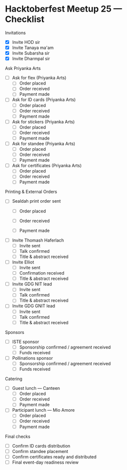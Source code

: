 # Hacktoberfest Meetup 25 — Checklist

Invitations
- [x] Invite HOD sir
- [x] Invite Tanaya ma'am
- [x] Invite Subarsha sir
- [x] Invite Dharmpal sir

Ask Priyanka Arts
- [ ] Ask for flex (Priyanka Arts)
    - [ ] Order placed
    - [ ] Order received
    - [ ] Payment made
- [ ] Ask for ID cards (Priyanka Arts)
    - [ ] Order placed
    - [ ] Order received
    - [ ] Payment made
- [ ] Ask for stickers (Priyanka Arts)
    - [ ] Order placed
    - [ ] Order received
    - [ ] Payment made
- [ ] Ask for standee (Priyanka Arts)
    - [ ] Order placed
    - [ ] Order received
    - [ ] Payment made
- [ ] Ask for certificates (Priyanka Arts)
    - [ ] Order placed
    - [ ] Order received
    - [ ] Payment made

Printing & External Orders
- [ ] Sealdah print order sent
    - [ ] Order placed
    - [ ] Order received
    - [ ] Payment made


- [ ] Invite Thomash Haferlach
    - [ ] Invite sent
    - [ ] Talk confirmed
    - [ ] Title & abstract received
- [ ] Invite Elliot
    - [ ] Invite sent
    - [ ] Confirmation received
    - [ ] Title & abstract received
- [ ] Invite GDG NIT lead
    - [ ] Invite sent
    - [ ] Talk confirmed
    - [ ] Title & abstract received
- [ ] Invite GDG GNIT lead
    - [ ] Invite sent
    - [ ] Talk confirmed
    - [ ] Title & abstract received

Sponsors
- [ ] ISTE sponsor
    - [ ] Sponsorship confirmed / agreement received
    - [ ] Funds received
- [ ] Pollinations sponsor
    - [ ] Sponsorship confirmed / agreement received
    - [ ] Funds received

Catering
- [ ] Guest lunch — Canteen
    - [ ] Order placed
    - [ ] Order received
    - [ ] Payment made
- [ ] Participant lunch — Mio Amore
    - [ ] Order placed
    - [ ] Order received
    - [ ] Payment made

Final checks
- [ ] Confirm ID cards distribution
- [ ] Confirm standee placement
- [ ] Confirm certificates ready and distributed
- [ ] Final event-day readiness review
